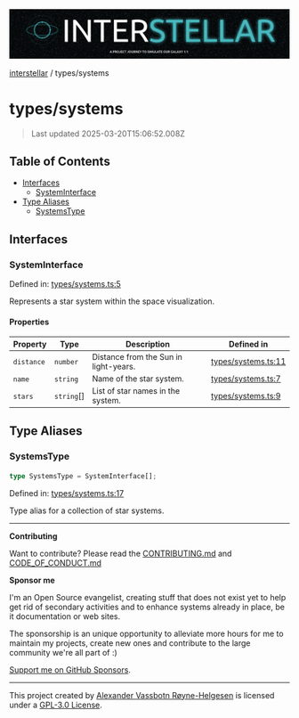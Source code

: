 <div><img alt="SPECCER logo" src="https://raw.githubusercontent.com/phun-ky/interstellar/main/public/interstellar-header.png" style="max-height:120px;"/></div>

[interstellar](../README.md) / types/systems

# types/systems

> Last updated 2025-03-20T15:06:52.008Z

## Table of Contents

- [Interfaces](#interfaces)
  - [SystemInterface](#systeminterface)
- [Type Aliases](#type-aliases)
  - [SystemsType](#systemstype)

## Interfaces

### SystemInterface

Defined in:
[types/systems.ts:5](https://github.com/phun-ky/interstellar/blob/main/src/types/systems.ts#L5)

Represents a star system within the space visualization.

#### Properties

| Property                         | Type        | Description                           | Defined in                                                                                        |
| -------------------------------- | ----------- | ------------------------------------- | ------------------------------------------------------------------------------------------------- |
| <a id="distance"></a> `distance` | `number`    | Distance from the Sun in light-years. | [types/systems.ts:11](https://github.com/phun-ky/interstellar/blob/main/src/types/systems.ts#L11) |
| <a id="name"></a> `name`         | `string`    | Name of the star system.              | [types/systems.ts:7](https://github.com/phun-ky/interstellar/blob/main/src/types/systems.ts#L7)   |
| <a id="stars"></a> `stars`       | `string`\[] | List of star names in the system.     | [types/systems.ts:9](https://github.com/phun-ky/interstellar/blob/main/src/types/systems.ts#L9)   |

## Type Aliases

### SystemsType

```ts
type SystemsType = SystemInterface[];
```

Defined in:
[types/systems.ts:17](https://github.com/phun-ky/interstellar/blob/main/src/types/systems.ts#L17)

Type alias for a collection of star systems.

---

**Contributing**

Want to contribute? Please read the
[CONTRIBUTING.md](https://github.com/phun-ky/interstellar/blob/main/CONTRIBUTING.md)
and
[CODE_OF_CONDUCT.md](https://github.com/phun-ky/interstellar/blob/main/CODE_OF_CONDUCT.md)

**Sponsor me**

I'm an Open Source evangelist, creating stuff that does not exist yet to help
get rid of secondary activities and to enhance systems already in place, be it
documentation or web sites.

The sponsorship is an unique opportunity to alleviate more hours for me to
maintain my projects, create new ones and contribute to the large community
we're all part of :)

[Support me on GitHub Sponsors](https://github.com/sponsors/phun-ky).

---

This project created by [Alexander Vassbotn Røyne-Helgesen](http://phun-ky.net)
is licensed under a
[GPL-3.0 License](https://choosealicense.com/licenses/gpl-3.0/).
